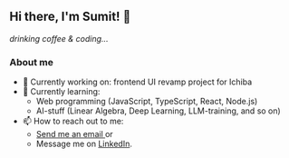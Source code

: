 ## Hi there, I'm Sumit! 👋
_drinking coffee & coding..._
### About me
- 🔭 Currently working on: frontend UI revamp project for Ichiba
- 🌱 Currently learning:
    - Web programming (JavaScript, TypeScript, React, Node.js)
    - AI-stuff (Linear Algebra, Deep Learning, LLM-training, and so on)
- 📫 How to reach out to me:
  - <a href="mailto:hi@sumitpokharel.com.np">Send me an email </a> or
  - Message me on [LinkedIn](linkedin.com/in/sumit-pokharel).
